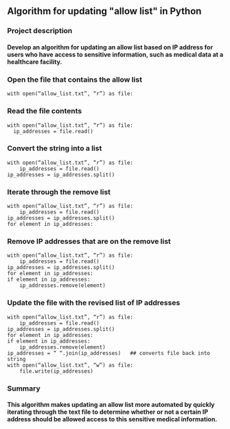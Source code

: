 ## Algorithm for updating "allow list" in Python

### Project description
#### Develop an algorithm for updating an allow list based on IP address for users who have access to sensitive information, such as medical data at a healthcare facility.

### Open the file that contains the allow list
```
with open(“allow_list.txt”, “r”) as file:
```

### Read the file contents 
```
with open(“allow_list.txt”, “r”) as file:
  ip_addresses = file.read()
```

### Convert the string into a list
```
with open(“allow_list.txt”, “r”) as file:
	ip_addresses = file.read()
ip_addresses = ip_addresses.split()
```

### Iterate through the remove list
```
with open(“allow_list.txt”, “r”) as file:
	ip_addresses = file.read()
ip_addresses = ip_addresses.split()
for element in ip_addresses:
```

### Remove IP addresses that are on the remove list
```
with open(“allow_list.txt”, “r”) as file:
	ip_addresses = file.read()
ip_addresses = ip_addresses.split()
for element in ip_addresses:
if element in ip_addresses:
	ip_addresses.remove(element)
```

### Update the file with the revised list of IP addresses 
```
with open(“allow_list.txt”, “r”) as file:
	ip_addresses = file.read()
ip_addresses = ip_addresses.split()
for element in ip_addresses:
if element in ip_addresses:
	ip_addresses.remove(element)
ip_addresses = “ “.join(ip_addresses) 	## converts file back into string
with open(“allow_list.txt”, “w”) as file:
	file.write(ip_addresses)
```
### Summary
#### This algorithm makes updating an allow list more automated by quickly iterating through the text file to determine whether or not a certain IP address should be allowed access to this sensitive medical information.


